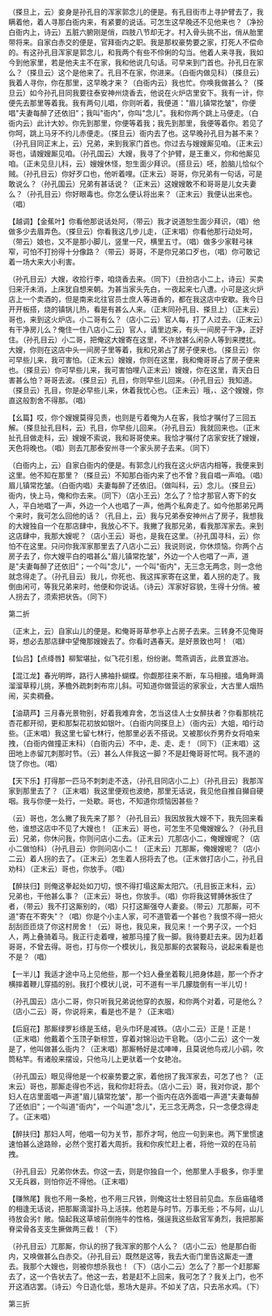<!-- { "loadSidebar": true } -->
（搽旦上，云）妾身是孙孔目的浑家郭念儿的便是。有孔目街市上寻护臂去了，我瞒着他，着人寻那白衙内来，有紧要的说话。可怎生这早晚还不见他来也？（净扮白衙内上，诗云）五脏六腑刚是俏，四肢八节却无才。村入骨头挑不出，俏从胎里带将来。自家白赤交的便是，官拜衙内之职。我是那权豪势要之家，打死人不偿命的。有这孙孔目浑家是郭念儿，和我两个有些不伶俐的勾当。他着人来寻我，我如今到他家里，若是他夫主不在家，我和他说几句话。可早来到门首也。孙孔日在家么？（搽旦云）这个是他来了。孔目不在家，你进来。（白衙内做见科）（搽旦云）我着人寻你，你在那里，这早晚才来？（白衙内云）我也忙。你唤我做甚么？（搽旦云）如今孙孔目同我要往泰安神州烧香去，他说在火炉店里安下。我有一计，你便先去那里等着我。我有两句儿唱，你则听着，我便道："眉儿镇常扢皱"，你便唱"夫妻每醉了还依旧"；我叫"衙内"，你叫"念儿"。我和你两个跳上马便走。（白衙内云）此计大妙。你先到那里，你便等着我；我先到那里，我便等着你。若见了你呵，跳上马牙不约儿赤便走。（搽旦云）衙内去了也。这早晚孙孔目为甚不来？（孙孔目同正末上，云）兄弟，来到我家门首也。你过去与嫂嫂厮见咱。（正末云）哥也，请嫂嫂厮见咱。（孙孔国云）大嫂，我寻了个护臂，是王重义，你和他厮见咱。（正未见旦儿科，云）嫂嫂休怪，恕生面少拜识。（搭旦云）呸，脸脑儿恰似个贼。（孙孔目云）你好歹口也，他听着哩。(正末云）哥哥，你兄弟有一句话，可是敢说么？（孙孔国云）兄弟有甚话说？（正末云）这嫂嫂敢不和哥哥是儿女夫妻么？（孙孔目云）你好眼毒也。你怎么便认将出来？（正末云）我便认出来也。（唱）

【越调】【金蕉叶】你看他那说话处阿，（带云）我才说道恕生面少拜识，（唱）他做多少去眉弄色。（搽旦云）你看我这几步儿走，（正末唱）你看他那行动处呵，（带云）娘也，又不是那小脚儿，竖里一尺，横里五寸。（唱）做多少家鞋弓袜窄，可怕不打扮得十分像路？（带云）哥哥，不是你兄弟口歹也，（唱）你可敢记着一场大来大小利害。

（孙孔目云）大嫂，收拾行李，咱烧香去来。（同下）（丑扮店小二上，诗云）买卖归来汗未消，上床犹自想来朝。为甚当家头先白，一夜起来七八遭。小可是这火炉店上一个卖酒的，但是南来北往官员士庶人等进香的，都在我这店中安歇。我今日开开板搭，烧的镇锅儿热，看是有甚么人来。（正末同孙孔目、搽旦上）（正末云）哥也，来到这火炉店。小二哥有么？（店小二云）官人每，打了人过去。（正末云）有干净房儿么？俺住一住八店小二云）官人，请里边来，有头一间房子干净，正好住。（孙孔目云）小二哥，把俺这大嫂寄在这里，不许放甚么闲杂人等到来搅扰。大嫂，你则在这店中头一间房子里等着，我和兄弟占了房子便来也。（搽旦云）你可早些儿来，我可害怕。（正末云）嫂嫂，你则在这里，我和俺哥哥占了房子便来也。（搽旦云）你可早些儿来，我可害怕哩八正末云）嫂嫂，你在这里，青天白日害甚么怕？哥哥去波。（搽旦云）孔目，你则早些儿回来。（孙孔目云）我知道。（搽旦云）孔目，你是必早些儿来，休着我忧心也。（正未云）哦，、这个嫂嫂，你直这般割舍不得那。（唱）

【幺篇】哎，你个嫂嫂莫得见责，也则是亏着俺为人在客，我恰才嘱付了三回五解。（搽旦扯孔目科，云）孔目，你早些儿回来。（孙孔目云）我就回来也。（正末扯孔目做走科，云）嫂嫂不索说，我和哥哥使来。我恰才嘱付了店家安抚了嫂嫂，天色将晚也。（唱）则去兀那泰安州寻一个家头房子去来。（同下）

（白衙内上，云）自家白衙内的便是。有郭念儿约我在这火炉店内相等，我便来到这里。他不知在那里？（搽旦云）不知那白衙内来了也不曾？我自唱一声咱。（唱）眉儿镇常扢皱。（白衙内唱）夫妻每醉了还依旧。（做叫科，云）念儿。（搽旦云）衙内，快上马，俺和你去来。（同下）（店小王云）怎么了？恰才那官人寄下的女人，平白地唱了一声，外边一个人也唱了一声，他两个私奔走了。如今他那弟兄两个来时，我可怎么回他的话？（孔目上，云）我与兄弟泰安神州占了房子，我想我的大嫂独自一个在那店肆中，我放心不下。我撇了我那兄弟，看我那浑家去。来到这店肆中，我那大嫂呢？（店小王云）哥也，是我在这里。（孙孔国寻科，云）你怕不在这里。只问你我浑家那里去了八店小二云）我说则说，你休烦恼。你两个占房子去了，你大嫂平白的唱甚么"眉儿镇常扢皱"，外边一个人也唱了一声，道是"夫妻每醉了还依旧"；一个叫"念儿"，一个叫"衙内"，无三念无两念，则一念他就念得走了。（孙孔目云）我儿，你死也、我这挥家寄在这里，着人拐的走了。我倒由闲可，等我兄弟来时，他便和你说话。（诗云）浑家好容貌，生得十分俏。被人拐去了，须索把状告。（同下）

第二折

（正末上，云）自家山儿的便是。和俺哥哥草参亭上占房子去来。三转身不见俺哥哥，想必去那店肆中望俺那嫂嫂去了。你看时遇春天。是好景致也呵！（唱）

【仙吕】【点绛唇】柳絮堪扯，似飞花引惹，纷纷谢。莺燕调舌，此景宜游冶。

【混江龙】春光明晔，路行人拂袖扑蝴蝶。你觑那往来不断，车马相接。墙角畔滴溜溜草稕儿挑，茅檐外疏刺刺布帘儿斜。可知道你做营运的家家业，大古里人烟热闹，买卖稠叠。

【油葫芦】三月春光景物别，好着我难弃舍，怎当这佳人士女醉扶者？你看那桃花杏花都开彻，更和那梨花初放如银叶。（白衙内同搽旦上）（衙内云）大姐，咱行动些。（正末唱）我这里七留七林行，他那里必丢不搭说。又被那伙乔男乔女将咱来拽，（白衙内做撞正末科）（白衙内云）不中，走、走、走！（同下）（正末唱）这田地上赤留兀刺那时节。（云）甚么人伴我这一脚？不是赶俺哥哥忙呵。我不道的饶了你也。（唱）

【天下乐】打得那一匹马不刺刺走不迭，（孙孔目同店小二上）（孙孔目云）我那浑家到那里去了？（正末唱）我这里便观也波绝，那里无话说，我见他自推自攧自硬咽。我与你便一处行，一处歇。哥也，不知道你烦恼因甚些？

（云）哥也，怎么撇了我先来了那？（孙孔目云）我因放我大嫂不下，我先回来看他，谁想这店中不见了大嫂也！（正末云）哥也，可怎生不见俺嫂嫂么？（孙孔目云）兄弟，你休问我，你则问店小二去。（正末云）兀那店小二，俺嫂嫂呢？（店小二做怕科）（孙孔目云）你则问店小二！（正末云）兀那厮，俺嫂嫂呢？（店小二云）着人拐的去了。（正末云）怎生着人拐将去了也。（正末做打店小二，孙孔目劝科）（正末云）哥也，你放手。（唱）

【醉扶归】则俺这拳起处如刀切，恨不得打塌这厮太阳穴。（孔目扳正末科，云）兄弟也，干他甚么事？（正末云）哥也，你放手。（唱）你将我这臂膊休扳住了者，（带云）我不打这厮别的，（唱）只打这厮强夺人妻妾。（带云）兀那厮，可不道"寄在不寄失"？（唱）你是个小主人家，可不道管着一个甚也？我恨不得一把火刮刮匝匝烧了你这村房舍！（云）哥也，我见来，我见来！一个男子汉，一个妇人，两上叠骑着马。我正行走着哩，被那马撞了我一脚。我待要赶去来。因为赶着哥哥，不曾去得。哥也，打与你一个模状儿，我见那厮的衣裳鞍马，说起来看是也不是？（唱）

【一半儿】我适才途中马上见他些，那一个妇人叠坐着鞍儿把身体趄，那一个乔才横摔着鞭儿穿插的别。我打个模状儿说，可不道有一半几朦胧倒有一半儿切！

（孙孔国云）店小二哥，你只听我兄弟说他穿的衣服，和你两个对着，可是他么？（店小二云）哥，你说将来，看是也不是？（正末唱）

【后庭花】那厮绿罗衫绦是玉结，皂头巾环是减铁。（店小二云）正是！正是！（正末唱）他戴着个玉顶子新棕笠，穿着对锦沿边干皂靴。（店小二云）这个一发是了，他叫做甚么衙内？（正末唱）那厮畅好是忒唓唓，且莫说他鸟戎儿小鹞，吹筒粘竿。有诸般来摆设，只他马儿上更驮着一个女艳冶。

（孙孔国云）眼见得他是一个权豪势要之家，着他拐了我浑家去，可怎了也？（正末云）哥也，那厮走得也不远，我和你赶将去。（店小二云）哥，我对你说，那个妇人在店里面唱一声道"眉儿镇常扢皱"，那一个衙内在店外面唱一声道"夫妻每醉了还依旧"；一个叫道"衙内"，一个叫道"念儿"，无三念无两念，只一念便念得走了。（正末唱）

【醉扶归】那妇人呵，他唱一句为关节，那乔才呵，他应一句到来也。两下里惯速速怕甚么途路赊，必然个宽打着大周折。我和你疾忙赶上者，将他一双的在马前拽。

（孙孔目云）兄弟你休去。你这一去，则是你独自一个，他那里人手极多，你手里又无兵器，则怕你近不得他。（正末唱）

【赚煞尾】我也不用一条枪，也不用三尺铁，则俺这壮士怒目前见血。东岳庙磕塔的相逢无话说，把那厮滴溜扑马上活挟。他若是与时节。万事无些；不与阿，山儿待放会劣忄敞。恼起我这草坡前倒拖牛的性格，强逞我这些敌官军勇烈，我把那厮脊梁骨各支支生撅做两三截！（下）

（孙孔目云）兀那厮，你认的拐了我浑家的那个人么？（店小二云）他是那白衙内，又唤做甚么白赤交。（孙孔目云）既然是这等，我去大衙门里告这厮走一遭去。我那个大嫂也，则被你想杀我也！（下）（店小二云）怎么了？那一个赶那厮去了，这一个告状去了。他这一去，若是赶不上回来，我可怎了？我关上门，也不开这酒店罢。（诗云）今日造化低，惹场大是非。不如关了店，只去吊水鸡。（下）

第三折

